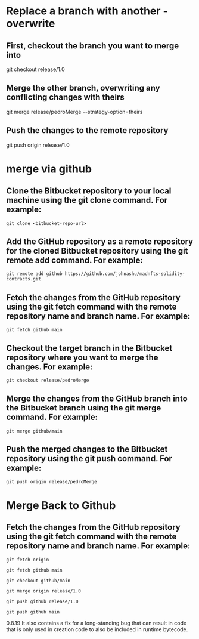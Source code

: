 # Replace a branch with another - overwrite

## First, checkout the branch you want to merge into
git checkout release/1.0

## Merge the other branch, overwriting any conflicting changes with theirs
git merge release/pedroMerge --strategy-option=theirs

## Push the changes to the remote repository
git push origin release/1.0

# merge via github

## Clone the Bitbucket repository to your local machine using the git clone command. For example:

`git clone <bitbucket-repo-url>`

## Add the GitHub repository as a remote repository for the cloned Bitbucket repository using the git remote add command. For example:

`git remote add github https://github.com/johnashu/madnfts-solidity-contracts.git`

## Fetch the changes from the GitHub repository using the git fetch command with the remote repository name and branch name. For example:

`git fetch github main`

## Checkout the target branch in the Bitbucket repository where you want to merge the changes. For example:

`git checkout release/pedroMerge`

## Merge the changes from the GitHub branch into the Bitbucket branch using the git merge command. For example:

`git merge github/main`

## Push the merged changes to the Bitbucket repository using the git push command. For example:

`git push origin release/pedroMerge`


# Merge Back to Github

## Fetch the changes from the GitHub repository using the git fetch command with the remote repository name and branch name. For example:

`git fetch origin`

`git fetch github main`

`git checkout github/main`

`git merge origin release/1.0`

`git push github release/1.0`

`git push github main`


0.8.19
It also contains a fix for a long-standing bug that can result in code that is only used in creation code to also be included in runtime bytecode.